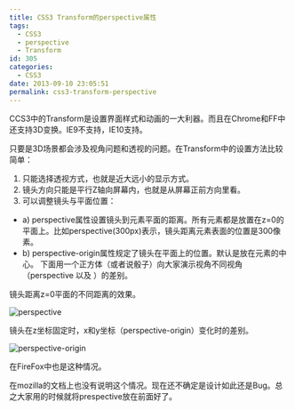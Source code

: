 ```yaml
---
title: CSS3 Transform的perspective属性
tags:
  - CSS3
  - perspective
  - Transform
id: 305
categories:
  - CSS3
date: 2013-09-10 23:05:51
permalink: css3-transform-perspective
---
```


CCS3中的Transform是设置界面样式和动画的一大利器。而且在Chrome和FF中还支持3D变换。IE9不支持，IE10支持。

只要是3D场景都会涉及视角问题和透视的问题。在Transform中的设置方法比较简单：<!--more-->

1.  只能选择透视方式，也就是近大远小的显示方式。
2.  镜头方向只能是平行Z轴向屏幕内，也就是从屏幕正前方向里看。
3.  可以调整镜头与平面位置：

*   a) perspective属性设置镜头到元素平面的距离。所有元素都是放置在z=0的平面上。比如perspective(300px)表示，镜头距离元素表面的位置是300像素。
*   b) perspective-origin属性规定了镜头在平面上的位置。默认是放在元素的中心。
下面用一个正方体（或者说骰子）向大家演示视角不同视角（perspective 以及 ）的差别。

镜头距离z=0平面的不同距离的效果。

![perspective](https://summerandwinter.github.io/assets/images/articles/perspective.jpg)

镜头在z坐标固定时，x和y坐标（perspective-origin）变化时的差别。

![perspective-origin](https://summerandwinter.github.io/assets/images/articles/perspective-origin.jpg)

在FireFox中也是这种情况。

在mozilla的文档上也没有说明这个情况。现在还不确定是设计如此还是Bug。总之大家用的时候就将prespective放在前面好了。

